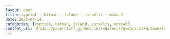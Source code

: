 ```yaml
---
layout: post
title: cypriot · hitman · island · israelis · mossad
date: 2023-07-14
categories: [cypriot, hitman, island, israelis, mossad]
content_url: https://papercliff.github.io/redirect/?q=cypriot+hitman+island+israelis+mossad&tbs=cdr:1,cd_min:7/13/2023,cd_max:7/15/2023
---
```

